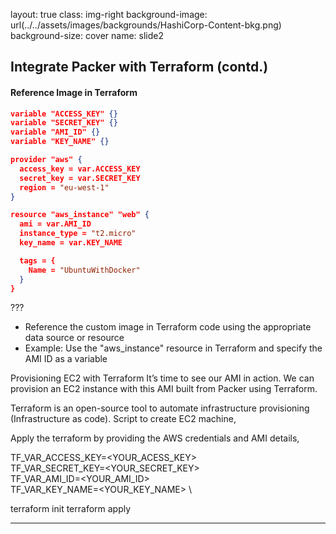 layout: true
class: img-right
background-image: url(../../assets/images/backgrounds/HashiCorp-Content-bkg.png)
background-size: cover
name: slide2

## Integrate Packer with Terraform (contd.)

#### Reference Image in Terraform

```json
variable "ACCESS_KEY" {}
variable "SECRET_KEY" {}
variable "AMI_ID" {}
variable "KEY_NAME" {}

provider "aws" {
  access_key = var.ACCESS_KEY
  secret_key = var.SECRET_KEY
  region = "eu-west-1"
}

resource "aws_instance" "web" {
  ami = var.AMI_ID
  instance_type = "t2.micro"
  key_name = var.KEY_NAME

  tags = {
    Name = "UbuntuWithDocker"
  }
}
```

???
- Reference the custom image in Terraform code using the appropriate data source or resource
- Example: Use the "aws_instance" resource in Terraform and specify the AMI ID as a variable

Provisioning EC2 with Terraform
It’s time to see our AMI in action. We can provision an EC2 instance with this AMI built from Packer using Terraform.

Terraform is an open-source tool to automate infrastructure provisioning (Infrastructure as code). Script to create EC2 machine,

Apply the terraform by providing the AWS credentials and AMI details,

TF_VAR_ACCESS_KEY=<YOUR_ACESS_KEY> \
TF_VAR_SECRET_KEY=<YOUR_SECRET_KEY> \
TF_VAR_AMI_ID=<YOUR_AMI_ID> \
TF_VAR_KEY_NAME=<YOUR_KEY_NAME> \

terraform init
terraform apply

---
